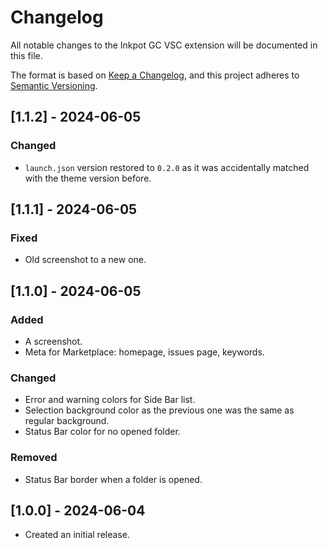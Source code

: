 # Changelog

All notable changes to the Inkpot GC VSC extension will be documented in this file.

The format is based on [Keep a Changelog](https://keepachangelog.com/en/1.1.0/),
and this project adheres to [Semantic Versioning](https://semver.org/spec/v2.0.0.html).

## [1.1.2] - 2024-06-05

### Changed
- `launch.json` version restored to `0.2.0` as it was accidentally matched with the theme version before.

## [1.1.1] - 2024-06-05

### Fixed
- Old screenshot to a new one.

## [1.1.0] - 2024-06-05

### Added
- A screenshot.
- Meta for Marketplace: homepage, issues page, keywords.

### Changed
- Error and warning colors for Side Bar list.
- Selection background color as the previous one was the same as regular background.
- Status Bar color for no opened folder.

### Removed
- Status Bar border when a folder is opened.

## [1.0.0] - 2024-06-04

- Created an initial release.
